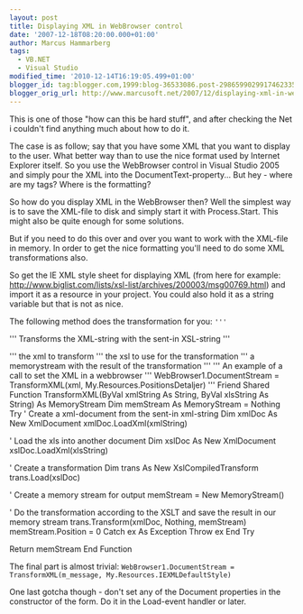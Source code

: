 ```yaml
---
layout: post
title: Displaying XML in WebBrowser control
date: '2007-12-18T08:20:00.000+01:00'
author: Marcus Hammarberg
tags:
  - VB.NET
  - Visual Studio
modified_time: '2010-12-14T16:19:05.499+01:00'
blogger_id: tag:blogger.com,1999:blog-36533086.post-2986599029917462335
blogger_orig_url: http://www.marcusoft.net/2007/12/displaying-xml-in-webbrowser-control.html
---
```


This is one of those "how can this be hard stuff", and after
checking the Net i couldn't find anything much about how to do it.

The case is as follow; say that you have some XML that you want to
display to the user. What better way than to use the nice format used by
Internet Explorer itself. So you use the WebBrowser control in Visual Studio
2005 and simply pour the XML into the DocumentText-property... But hey -
where are my tags? Where is the formatting?

So how do you display XML in the WebBrowser then? Well the simplest
way is to save the XML-file to disk and simply start it with
Process.Start. This might also be quite enough for some solutions.

But if you need to do this over and over you want to work with the
XML-file in memory. In order to get the nice formatting you'll need to
do some XML transformations also.

So get the IE XML style sheet for displaying XML (from
here for example:
<http://www.biglist.com/lists/xsl-list/archives/200003/msg00769.html>)
and import it as a resource in your project. You could also hold it as a
string variable but that is not as nice.

The following method does the transformation for you:
`''' `


''' Transforms the XML-string with the sent-in XSL-string
'''


''' the xml to transform
''' the xsl to use for the transformation
''' a memorystream with the result of the
transformation
'''
''' An example of a call to set the XML in a webbrowser
''' WebBrowser1.DocumentStream
= TransformXML(<span
id="SPELLING_ERROR_13" class="blsp-spelling-error">xml,
My.Resources.PositionsDetaljer)
'''
Friend Shared Function TransformXML(<span
id="SPELLING_ERROR_15" class="blsp-spelling-error">ByVal <span
id="SPELLING_ERROR_16" class="blsp-spelling-error">xmlString As
String, <span id="SPELLING_ERROR_17"
class="blsp-spelling-error">ByVal <span id="SPELLING_ERROR_18"
class="blsp-spelling-error">xlsString As String) As <span
id="SPELLING_ERROR_19" class="blsp-spelling-error">MemoryStream
Dim <span id="SPELLING_ERROR_20"
class="blsp-spelling-error">memStream As <span
id="SPELLING_ERROR_21" class="blsp-spelling-error">MemoryStream =
Nothing
Try
' Create a <span id="SPELLING_ERROR_22"
class="blsp-spelling-error">xml-document from the sent-in <span
id="SPELLING_ERROR_23" class="blsp-spelling-error">xml-string
Dim <span id="SPELLING_ERROR_24"
class="blsp-spelling-error">xmlDoc As New <span
id="SPELLING_ERROR_25" class="blsp-spelling-error">XmlDocument
<span id="SPELLING_ERROR_26"
class="blsp-spelling-error">xmlDoc.<span id="SPELLING_ERROR_27"
class="blsp-spelling-error">LoadXml(<span id="SPELLING_ERROR_28"
class="blsp-spelling-error">xmlString)

' Load the <span id="SPELLING_ERROR_29"
class="blsp-spelling-error">xls into another document
Dim <span id="SPELLING_ERROR_30"
class="blsp-spelling-error">xslDoc As New <span
id="SPELLING_ERROR_31" class="blsp-spelling-error">XmlDocument
<span id="SPELLING_ERROR_32"
class="blsp-spelling-error">xslDoc.<span id="SPELLING_ERROR_33"
class="blsp-spelling-error">LoadXml(<span id="SPELLING_ERROR_34"
class="blsp-spelling-error">xlsString)

' Create a transformation
Dim trans As New <span id="SPELLING_ERROR_35"
class="blsp-spelling-error">XslCompiledTransform
trans.Load(<span id="SPELLING_ERROR_36"
class="blsp-spelling-error">xslDoc)

' Create a memory stream for output
<span id="SPELLING_ERROR_37"
class="blsp-spelling-error">memStream = New <span
id="SPELLING_ERROR_38"
class="blsp-spelling-error">MemoryStream()

' Do the transformation according to the <span id="SPELLING_ERROR_39"
class="blsp-spelling-error">XSLT and save the result in our
memory stream
trans.Transform(<span id="SPELLING_ERROR_40"
class="blsp-spelling-error">xmlDoc, Nothing, <span
id="SPELLING_ERROR_41" class="blsp-spelling-error">memStream)
<span id="SPELLING_ERROR_42"
class="blsp-spelling-error">memStream.Position = 0
Catch ex As Exception
Throw ex
End Try

Return <span id="SPELLING_ERROR_43"
class="blsp-spelling-error">memStream
End Function


The final part is almost trivial:
`WebBrowser1.DocumentStream = TransformXML(m_message, My.Resources.IEXMLDefaultStyle)`

One last <span id="SPELLING_ERROR_47"
class="blsp-spelling-corrected">gotcha though - don't set any of
the Document properties in the constructor of the form. Do it in the
Load-event handler or later.
